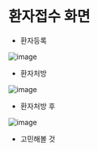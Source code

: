# 환자접수 화면

- 환자등록

![image](https://user-images.githubusercontent.com/65011438/173015101-7a0e2d0c-89fa-467b-80c3-426f49791286.png)




- 환자처방

![image](https://user-images.githubusercontent.com/65011438/173015441-12e77af6-0ec6-4ca0-b7e7-523b95341e2a.png)




- 환자처방 후

![image](https://user-images.githubusercontent.com/65011438/173015546-e3841db2-3cac-4a99-95ec-6bf0b5f69f73.png)



- 고민해볼 것
